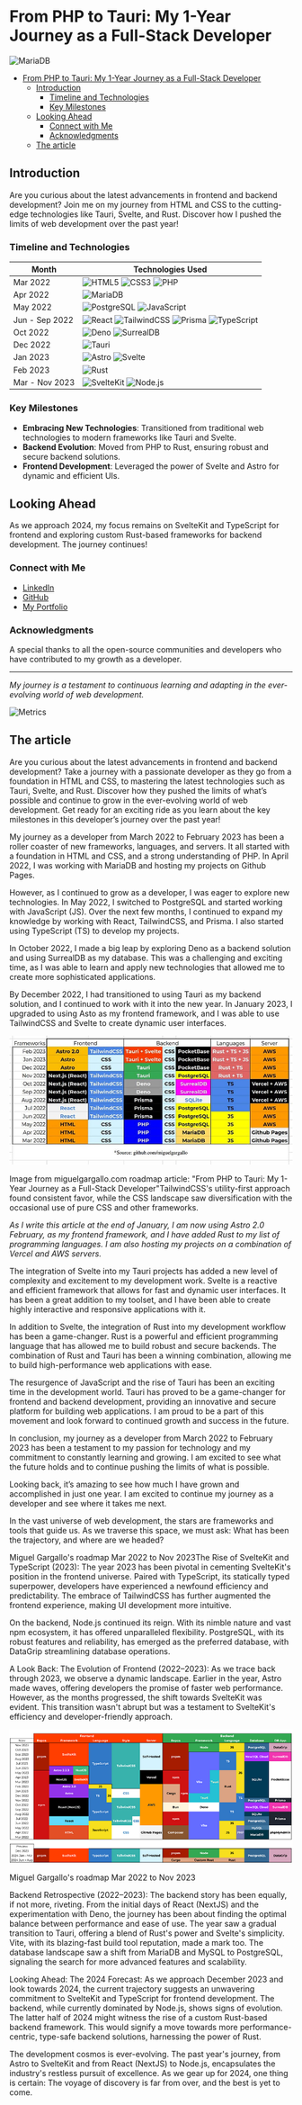 # From PHP to Tauri: My 1-Year Journey as a Full-Stack Developer

![MariaDB](https://img.shields.io/badge/-MariaDB-003545?style=for-the-badge&logo=mariadb&logoColor=white)        

- [From PHP to Tauri: My 1-Year Journey as a Full-Stack Developer](#from-php-to-tauri-my-1-year-journey-as-a-full-stack-developer)
  - [Introduction](#introduction)
    - [Timeline and Technologies](#timeline-and-technologies)
    - [Key Milestones](#key-milestones)
  - [Looking Ahead](#looking-ahead)
    - [Connect with Me](#connect-with-me)
    - [Acknowledgments](#acknowledgments)
  - [The article](#the-article)


## Introduction

Are you curious about the latest advancements in frontend and backend development? Join me on my journey from HTML and CSS to the cutting-edge technologies like Tauri, Svelte, and Rust. Discover how I pushed the limits of web development over the past year!


### Timeline and Technologies

| Month          | Technologies Used                                                                                                                                                                                                                                                                                                                                                                                                                                     |
| -------------- | ----------------------------------------------------------------------------------------------------------------------------------------------------------------------------------------------------------------------------------------------------------------------------------------------------------------------------------------------------------------------------------------------------------------------------------------------------- |
| Mar 2022       | ![HTML5](https://img.shields.io/badge/-HTML5-E34F26?style=for-the-badge&logo=html5&logoColor=white) ![CSS3](https://img.shields.io/badge/-CSS3-1572B6?style=for-the-badge&logo=css3&logoColor=white) ![PHP](https://img.shields.io/badge/-PHP-777BB4?style=for-the-badge&logo=php&logoColor=white)                                                                                                                                                    |
| Apr 2022       | ![MariaDB](https://img.shields.io/badge/-MariaDB-003545?style=for-the-badge&logo=mariadb&logoColor=white)                                                                                                                                                                                                                                                                                                                                             |
| May 2022       | ![PostgreSQL](https://img.shields.io/badge/-PostgreSQL-4169E1?style=for-the-badge&logo=postgresql&logoColor=white) ![JavaScript](https://img.shields.io/badge/-JavaScript-F7DF1E?style=for-the-badge&logo=javascript&logoColor=black)                                                                                                                                                                                                                 |
| Jun - Sep 2022 | ![React](https://img.shields.io/badge/-React-61DAFB?style=for-the-badge&logo=react&logoColor=black) ![TailwindCSS](https://img.shields.io/badge/-Tailwind_CSS-38B2AC?style=for-the-badge&logo=tailwind-css&logoColor=white) ![Prisma](https://img.shields.io/badge/-Prisma-3982CE?style=for-the-badge&logo=Prisma&logoColor=white) ![TypeScript](https://img.shields.io/badge/-TypeScript-3178C6?style=for-the-badge&logo=typescript&logoColor=white) |
| Oct 2022       | ![Deno](https://img.shields.io/badge/-Deno-000000?style=for-the-badge&logo=deno&logoColor=white) ![SurrealDB](https://img.shields.io/badge/-SurrealDB-5C5C5C?style=for-the-badge&logo=SurrealDB&logoColor=white)                                                                                                                                                                                                                                      |
| Dec 2022       | ![Tauri](https://img.shields.io/badge/-Tauri-FF3E00?style=for-the-badge&logo=Tauri&logoColor=white)                                                                                                                                                                                                                                                                                                                                                   |
| Jan 2023       | ![Astro](https://img.shields.io/badge/-Astro-FF5C5C?style=for-the-badge&logo=Astro&logoColor=white) ![Svelte](https://img.shields.io/badge/-Svelte-FF3E00?style=for-the-badge&logo=svelte&logoColor=white)                                                                                                                                                                                                                                            |
| Feb 2023       | ![Rust](https://img.shields.io/badge/-Rust-000000?style=for-the-badge&logo=rust&logoColor=white)                                                                                                                                                                                                                                                                                                                                                      |
| Mar - Nov 2023 | ![SvelteKit](https://img.shields.io/badge/-SvelteKit-FF3E00?style=for-the-badge&logo=SvelteKit&logoColor=white) ![Node.js](https://img.shields.io/badge/-Node.js-339933?style=for-the-badge&logo=nodedotjs&logoColor=white)                                                                                                                                                                                                                           |


### Key Milestones

- **Embracing New Technologies**: Transitioned from traditional web technologies to modern frameworks like Tauri and Svelte.
- **Backend Evolution**: Moved from PHP to Rust, ensuring robust and secure backend solutions.
- **Frontend Development**: Leveraged the power of Svelte and Astro for dynamic and efficient UIs.


## Looking Ahead

As we approach 2024, my focus remains on SvelteKit and TypeScript for frontend and exploring custom Rust-based frameworks for backend development. The journey continues!


### Connect with Me

- [LinkedIn](#)
- [GitHub](#)
- [My Portfolio](#)


### Acknowledgments

A special thanks to all the open-source communities and developers who have contributed to my growth as a developer.


---

_My journey is a testament to continuous learning and adapting in the ever-evolving world of web development._


![Metrics](https://beta-metrics.lecoq.io/miguelgargallo?template=classic&base.repositories=0&isocalendar=1&languages=1&lines=1&habits=1&notable=1&repositories=1&base=header%2C%20activity%2C%20community%2C%20repositories%2C%20metadata&base.indepth=false&base.hireable=false&base.skip=false&repositories.batch=100&repositories.forks=false&repositories.affiliations=owner&isocalendar=false&isocalendar.duration=full-year&languages=false&languages.ignored=java%2C%20ruby%2C%20Go%2C%20html%2C%20css%2C%20mdx%2C%20md%2C%20txt&languages.limit=8&languages.threshold=0%25&languages.other=true&languages.details=percentage&languages.indepth=false&languages.analysis.timeout=0&languages.analysis.timeout.repositories=0&languages.recent.load=0&languages.recent.days=0&lines=false&lines.sections=base&lines.repositories.limit=10&lines.history.limit=1&lines.delay=0&habits=false&habits.from=200&habits.days=14&habits.facts=true&habits.charts=false&habits.charts.type=classic&habits.trim=false&habits.languages.limit=8&habits.languages.threshold=0%25&repositories=false&repositories.pinned=0&repositories.starred=6&repositories.random=0&repositories.order=featured%2C%20pinned%2C%20starred%2C%20random&notable=false&notable.filter=stars%3A%3E9&notable.from=user&notable.repositories=true&notable.indepth=false&notable.types=commit&notable.self=false&config.timezone=Europe%2FBerlin)


## The article

Are you curious about the latest advancements in frontend and backend development? Take a journey with a passionate developer as they go from a foundation in HTML and CSS, to mastering the latest technologies such as Tauri, Svelte, and Rust. Discover how they pushed the limits of what’s possible and continue to grow in the ever-evolving world of web development. Get ready for an exciting ride as you learn about the key milestones in this developer’s journey over the past year!

My journey as a developer from March 2022 to February 2023 has been a roller coaster of new frameworks, languages, and servers. It all started with a foundation in HTML and CSS, and a strong understanding of PHP. In April 2022, I was working with MariaDB and hosting my projects on Github Pages.

However, as I continued to grow as a developer, I was eager to explore new technologies. In May 2022, I switched to PostgreSQL and started working with JavaScript (JS). Over the next few months, I continued to expand my knowledge by working with React, TailwindCSS, and Prisma. I also started using TypeScript (TS) to develop my projects.

In October 2022, I made a big leap by exploring Deno as a backend solution and using SurrealDB as my database. This was a challenging and exciting time, as I was able to learn and apply new technologies that allowed me to create more sophisticated applications.

By December 2022, I had transitioned to using Tauri as my backend solution, and I continued to work with it into the new year. In January 2023, I upgraded to using Asto as my frontend framework, and I was able to use TailwindCSS and Svelte to create dynamic user interfaces.

![Image from miguelgargallo.com roadmap article: "From PHP to Tauri: My 1-Year Journey as a Full-Stack Developer"TailwindCSS's utility-first approach found consistent favor, while the CSS landscape saw diversification with the occasional use of pure CSS and other frameworks.](first.png)

Image from miguelgargallo.com roadmap article: "From PHP to Tauri: My 1-Year Journey as a Full-Stack Developer"TailwindCSS's utility-first approach found consistent favor, while the CSS landscape saw diversification with the occasional use of pure CSS and other frameworks.

_As I write this article at the end of January, I am now using Astro 2.0 February, as my frontend framework, and I have added Rust to my list of programming languages. I am also hosting my projects on a combination of Vercel and AWS servers._

The integration of Svelte into my Tauri projects has added a new level of complexity and excitement to my development work. Svelte is a reactive and efficient framework that allows for fast and dynamic user interfaces. It has been a great addition to my toolset, and I have been able to create highly interactive and responsive applications with it.

In addition to Svelte, the integration of Rust into my development workflow has been a game-changer. Rust is a powerful and efficient programming language that has allowed me to build robust and secure backends. The combination of Rust and Tauri has been a winning combination, allowing me to build high-performance web applications with ease.

The resurgence of JavaScript and the rise of Tauri has been an exciting time in the development world. Tauri has proved to be a game-changer for frontend and backend development, providing an innovative and secure platform for building web applications. I am proud to be a part of this movement and look forward to continued growth and success in the future.

In conclusion, my journey as a developer from March 2022 to February 2023 has been a testament to my passion for technology and my commitment to constantly learning and growing. I am excited to see what the future holds and to continue pushing the limits of what is possible.

Looking back, it’s amazing to see how much I have grown and accomplished in just one year. I am excited to continue my journey as a developer and see where it takes me next.

In the vast universe of web development, the stars are frameworks and tools that guide us. As we traverse this space, we must ask: What has been the trajectory, and where are we headed?

Miguel Gargallo's roadmap Mar 2022 to Nov 2023The Rise of SvelteKit and TypeScript (2023): The year 2023 has been pivotal in cementing SvelteKit's position in the frontend universe. Paired with TypeScript, its statically typed superpower, developers have experienced a newfound efficiency and predictability. The embrace of TailwindCSS has further augmented the frontend experience, making UI development more intuitive.

On the backend, Node.js continued its reign. With its nimble nature and vast npm ecosystem, it has offered unparalleled flexibility. PostgreSQL, with its robust features and reliability, has emerged as the preferred database, with DataGrip streamlining database operations.

A Look Back: The Evolution of Frontend (2022–2023): As we trace back through 2023, we observe a dynamic landscape. Earlier in the year, Astro made waves, offering developers the promise of faster web performance. However, as the months progressed, the shift towards SvelteKit was evident. This transition wasn't abrupt but was a testament to SvelteKit's efficiency and developer-friendly approach.

![Miguel Gargallo's roadmap Mar 2022 to Nov 2023](second.png)

Miguel Gargallo's roadmap Mar 2022 to Nov 2023

Backend Retrospective (2022–2023): The backend story has been equally, if not more, riveting. From the initial days of React (NextJS) and the experimentation with Deno, the journey has been about finding the optimal balance between performance and ease of use. The year saw a gradual transition to Tauri, offering a blend of Rust's power and Svelte's simplicity. Vite, with its blazing-fast build tool reputation, made a mark too. The database landscape saw a shift from MariaDB and MySQL to PostgreSQL, signaling the search for more advanced features and scalability.

Looking Ahead: The 2024 Forecast: As we approach December 2023 and look towards 2024, the current trajectory suggests an unwavering commitment to SvelteKit and TypeScript for frontend development. The backend, while currently dominated by Node.js, shows signs of evolution. The latter half of 2024 might witness the rise of a custom Rust-based backend framework. This would signify a move towards more performance-centric, type-safe backend solutions, harnessing the power of Rust.

The development cosmos is ever-evolving. The past year's journey, from Astro to SvelteKit and from React (NextJS) to Node.js, encapsulates the industry's restless pursuit of excellence. As we gear up for 2024, one thing is certain: The voyage of discovery is far from over, and the best is yet to come.